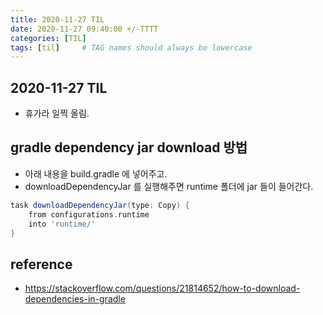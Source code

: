 ```yaml
---
title: 2020-11-27 TIL
date: 2020-11-27 09:40:00 +/-TTTT
categories: [TIL]
tags: [til]     # TAG names should always be lowercase
---
```

 
## 2020-11-27 TIL

- 휴가라 일찍 올림.

## gradle dependency jar download 방법
- 아래 내용을 build.gradle 에 넣어주고.
- downloadDependencyJar 를 실행해주면 runtime 폴더에 jar 들이 들어간다.

```groovy
task downloadDependencyJar(type: Copy) {
    from configurations.runtime
    into 'runtime/'
}
```

## reference
- https://stackoverflow.com/questions/21814652/how-to-download-dependencies-in-gradle

